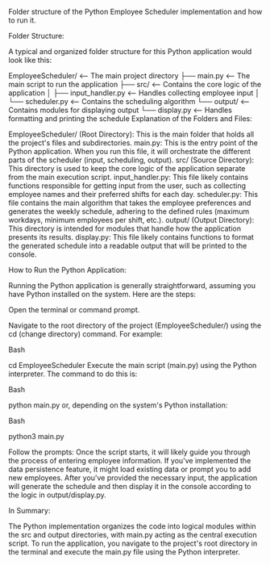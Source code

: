 Folder structure of the Python Employee Scheduler implementation and how to run it.

Folder Structure:

A typical and organized folder structure for this Python application would look like this:

EmployeeScheduler/      <-- The main project directory
├── main.py             <-- The main script to run the application
├── src/                <-- Contains the core logic of the application
│   ├── input_handler.py  <-- Handles collecting employee input
│   └── scheduler.py      <-- Contains the scheduling algorithm
└── output/             <-- Contains modules for displaying output
    └── display.py        <-- Handles formatting and printing the schedule
Explanation of the Folders and Files:

EmployeeScheduler/ (Root Directory): This is the main folder that holds all the project's files and subdirectories.
main.py: This is the entry point of the Python application. When you run this file, it will orchestrate the different parts of the scheduler (input, scheduling, output).
src/ (Source Directory): This directory is used to keep the core logic of the application separate from the main execution script.
input_handler.py: This file likely contains functions responsible for getting input from the user, such as collecting employee names and their preferred shifts for each day.
scheduler.py: This file contains the main algorithm that takes the employee preferences and generates the weekly schedule, adhering to the defined rules (maximum workdays, minimum employees per shift, etc.).
output/ (Output Directory): This directory is intended for modules that handle how the application presents its results.
display.py: This file likely contains functions to format the generated schedule into a readable output that will be printed to the console.

How to Run the Python Application:

Running the Python application is generally straightforward, assuming you have Python installed on the system. Here are the steps:

Open the terminal or command prompt.

Navigate to the root directory of the project (EmployeeScheduler/) using the cd (change directory) command. For example:

Bash

cd EmployeeScheduler
Execute the main script (main.py) using the Python interpreter. The command to do this is:

Bash

python main.py
or, depending on the system's Python installation:

Bash

python3 main.py

Follow the prompts: Once the script starts, it will likely guide you through the process of entering employee information. If you've implemented the data persistence feature, it might load existing data or prompt you to add new employees. After you've provided the necessary input, the application will generate the schedule and then display it in the console according to the logic in output/display.py.

In Summary:

The Python implementation organizes the code into logical modules within the src and output directories, with main.py acting as the central execution script. To run the application, you navigate to the project's root directory in the terminal and execute the main.py file using the Python interpreter.